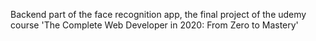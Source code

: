 Backend part of the face recognition app, the final project of the udemy course 'The Complete Web Developer in 2020: From Zero to Mastery'
